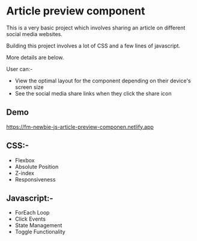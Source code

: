 
# Article preview component

This is a very basic project which involves sharing an article on different social media websites.

Building this project involves a lot of CSS and a few lines of javascript.

More details are below.


User can:-
- View the optimal layout for the component depending on their device's screen size
- See the social media share links when they click the share icon


## Demo

https://fm-newbie-js-article-preview-componen.netlify.app

## CSS:-

- Flexbox
- Absolute Position
- Z-index
- Responsiveness

## Javascript:-

- ForEach Loop
- Click Events
- State Management
- Toggle Functionality
